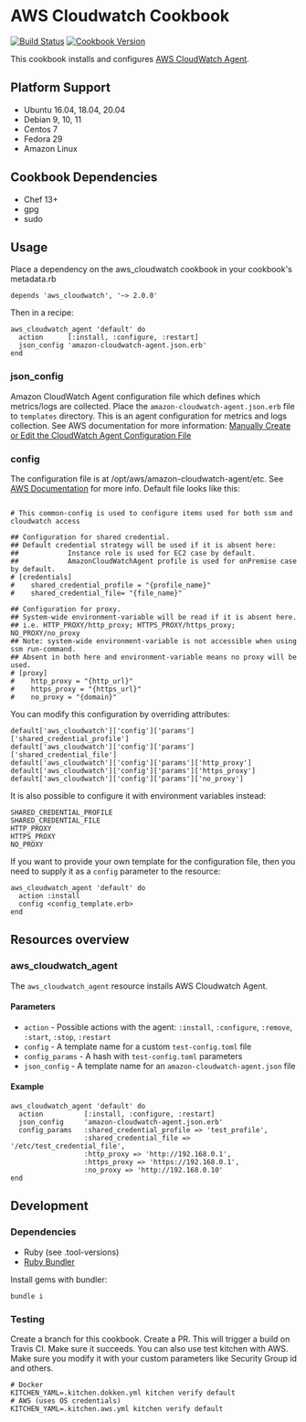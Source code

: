 # AWS Cloudwatch Cookbook
[![Build Status](https://travis-ci.org/gp42/aws_cloudwatch.svg?branch=master)](https://travis-ci.org/gp42/aws_cloudwatch) [![Cookbook Version](https://img.shields.io/cookbook/v/aws_cloudwatch.svg)](https://supermarket.chef.io/cookbooks/aws_cloudwatch)

This cookbook installs and configures [AWS CloudWatch Agent](https://docs.aws.amazon.com/AmazonCloudWatch/latest/monitoring/Install-CloudWatch-Agent.html).

## Platform Support

* Ubuntu 16.04, 18.04, 20.04
* Debian 9, 10, 11
* Centos 7
* Fedora 29
* Amazon Linux

## Cookbook Dependencies

* Chef 13+
* gpg
* sudo

## Usage

Place a dependency on the aws_cloudwatch cookbook in your cookbook's metadata.rb

```
depends 'aws_cloudwatch', '~> 2.0.0'
```

Then in a recipe:

```
aws_cloudwatch_agent 'default' do
  action      [:install, :configure, :restart]
  json_config 'amazon-cloudwatch-agent.json.erb'
end
```

### json_config

Amazon CloudWatch Agent configuration file which defines which metrics/logs are collected.
Place the `amazon-cloudwatch-agent.json.erb` file to `templates` directory. This is an agent configuration for metrics and logs collection.
See AWS documentation for more information: [Manually Create or Edit the CloudWatch Agent Configuration File](https://docs.aws.amazon.com/AmazonCloudWatch/latest/monitoring/CloudWatch-Agent-Configuration-File-Details.html#CloudWatch-Agent-Configuration-File-Complete-Example)


### config

The configuration file is at /opt/aws/amazon-cloudwatch-agent/etc.
See [AWS Documentation](https://docs.aws.amazon.com/AmazonCloudWatch/latest/monitoring/install-CloudWatch-Agent-on-first-instance.html#CloudWatch-Agent-profile-instance-first) for more info.
Default file looks like this:

```

# This common-config is used to configure items used for both ssm and cloudwatch access

## Configuration for shared credential.
## Default credential strategy will be used if it is absent here:
##            Instance role is used for EC2 case by default.
##            AmazonCloudWatchAgent profile is used for onPremise case by default.
# [credentials]
#    shared_credential_profile = "{profile_name}"
#    shared_credential_file= "{file_name}"

## Configuration for proxy.
## System-wide environment-variable will be read if it is absent here.
## i.e. HTTP_PROXY/http_proxy; HTTPS_PROXY/https_proxy; NO_PROXY/no_proxy
## Note: system-wide environment-variable is not accessible when using ssm run-command.
## Absent in both here and environment-variable means no proxy will be used.
# [proxy]
#    http_proxy = "{http_url}"
#    https_proxy = "{https_url}"
#    no_proxy = "{domain}"
```

You can modify this configuration by overriding attributes:

```
default['aws_cloudwatch']['config']['params']['shared_credential_profile']
default['aws_cloudwatch']['config']['params']['shared_credential_file']
default['aws_cloudwatch']['config']['params']['http_proxy']
default['aws_cloudwatch']['config']['params']['https_proxy']
default['aws_cloudwatch']['config']['params']['no_proxy']
```

It is also possible to configure it with environment variables instead:

```
SHARED_CREDENTIAL_PROFILE
SHARED_CREDENTIAL_FILE
HTTP_PROXY
HTTPS_PROXY
NO_PROXY
```

If you want to provide your own template for the configuration file, then you need to supply it as a `config`
parameter to the resource:

```
aws_cloudwatch_agent 'default' do
  action :install
  config <config_template.erb>
end
```

## Resources overview
### aws_cloudwatch_agent
The `aws_cloudwatch_agent` resource installs AWS Cloudwatch Agent.

#### Parameters

* `action` - Possible actions with the agent: `:install`, `:configure`, `:remove`, `:start`, `:stop`, `:restart`
* `config` - A template name for a custom `test-config.toml` file
* `config_params` - A hash with `test-config.toml` parameters
* `json_config` - A template name for an `amazon-cloudwatch-agent.json` file

#### Example

```
aws_cloudwatch_agent 'default' do
  action          [:install, :configure, :restart]
  json_config     'amazon-cloudwatch-agent.json.erb'
  config_params   :shared_credential_profile => 'test_profile',
                  :shared_credential_file => '/etc/test_credential_file',
                  :http_proxy => 'http://192.168.0.1',
                  :https_proxy => 'https://192.168.0.1',
                  :no_proxy => 'http://192.168.0.10'
end
```

## Development

### Dependencies
- Ruby (see .tool-versions)
- [Ruby Bundler](bundler.io)

Install gems with bundler:
```
bundle i
```

### Testing
Create a branch for this cookbook. Create a PR. This will trigger a build on Travis CI. Make sure it succeeds.
You can also use test kitchen with AWS. Make sure you modify it with your custom parameters like Security Group id and
others.

```
# Docker
KITCHEN_YAML=.kitchen.dokken.yml kitchen verify default
# AWS (uses OS credentials)
KITCHEN_YAML=.kitchen.aws.yml kitchen verify default
```

